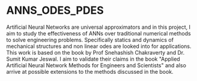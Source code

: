 # ANNS_ODES_PDES
Artificial Neural Networks are universal approximators and in this project, I aim to study the effectiveness of ANNs over traditional numerical methods to solve engineering problems. Specifically statics and dynamics of mechanical structures and non linear odes are looked into for applications. This work is based on the book by Prof Snehashish Chakraverty and Dr. Sumit Kumar Jeswal. I aim to validate their claims in the book "Applied Artificial Neural Network Methods for Engineers and Scientists" and also arrive at possible extensions to the methods discussed in the book.
